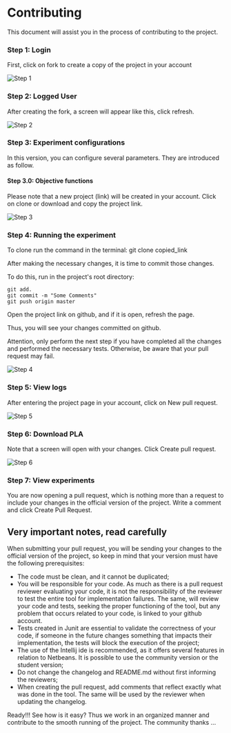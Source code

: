 # Contributing
This document will assist you in the process of contributing to the project.
### Step 1: Login
First, click on fork to create a copy of the project in your account
 
![Step 1](https://raw.githubusercontent.com/otimizes/OPLA-Tool/master/docs/contributing/step-1.png)
### Step 2: Logged User
After creating the fork, a screen will appear like this, click refresh.

![Step 2](https://raw.githubusercontent.com/otimizes/OPLA-Tool/master/docs/contributing/step-2.png)
### Step 3: Experiment configurations

In this version, you can configure several parameters. They are introduced as follow.
#### Step 3.0: Objective functions
Please note that a new project (link) will be created in your account. Click on clone or download and copy the project link. 

![Step 3](https://raw.githubusercontent.com/otimizes/OPLA-Tool/master/docs/contributing/step-3.png)
### Step 4: Running the experiment
To clone run the command in the terminal: git clone copied_link

After making the necessary changes, it is time to commit those changes.

To do this, run in the project's root directory:
```shell script
git add.
git commit -m "Some Comments"
git push origin master
```
Open the project link on github, and if it is open, refresh the page. 

Thus, you will see your changes committed on github. 

Attention, only perform the next step if you have completed all the changes and performed the necessary tests. Otherwise, be aware that your pull request may fail.


![Step 4](https://raw.githubusercontent.com/otimizes/OPLA-Tool/master/docs/contributing/step-4.png)
### Step 5: View logs
After entering the project page in your account, click on New pull request.

![Step 5](https://raw.githubusercontent.com/otimizes/OPLA-Tool/master/docs/contributing/step-5.png)
### Step 6: Download PLA
Note that a screen will open with your changes. Click Create pull request.

![Step 6](https://raw.githubusercontent.com/otimizes/OPLA-Tool/master/docs/contributing/step-6.png)
### Step 7: View experiments
You are now opening a pull request, which is nothing more than a request to include your changes in the official version of the project. Write a comment and click Create Pull Request.


## Very important notes, read carefully
When submitting your pull request, you will be sending your changes to the official version of the project, so keep in mind that your version must have the following prerequisites:
- The code must be clean, and it cannot be duplicated;
- You will be responsible for your code. As much as there is a pull request reviewer evaluating your code, it is not the responsibility of the reviewer to test the entire tool for implementation failures. The same, will review your code and tests, seeking the proper functioning of the tool, but any problem that occurs related to your code, is linked to your github account.
- Tests created in Junit are essential to validate the correctness of your code, if someone in the future changes something that impacts their implementation, the tests will block the execution of the project;
- The use of the Intellij ide is recommended, as it offers several features in relation to Netbeans. It is possible to use the community version or the student version;
- Do not change the changelog and README.md without first informing the reviewers;
- When creating the pull request, add comments that reflect exactly what was done in the tool. The same will be used by the reviewer when updating the changelog.

Ready!!! See how is it easy? Thus we work in an organized manner and contribute to the smooth running of the project. The community thanks ...